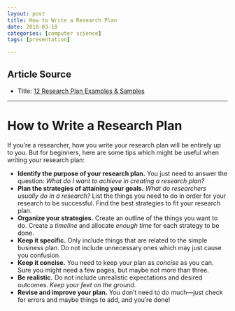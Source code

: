 ```yaml
---
layout: post
title: How to Write a Research Plan
date: 2018-03-18
categories: [computer science]
tags: [presentation]

---
```


## Article Source
* Title: [12 Research Plan Examples & Samples](https://www.examples.com/business/research-plan.html)


---

# How to Write a Research Plan

If you’re a researcher, how you write your research plan will be entirely up to you. But for beginners, here are some tips which might be useful when writing your research plan:

* **Identify the purpose of your research plan.** You just need to answer the question: *What do I want to achieve in creating a research plan?*
* **Plan the strategies of attaining your goals.** *What do researchers usually do in a research?* List the things you need to do in order for your research to be successful. Find the best strategies to fit your research plan.
* **Organize your strategies.** Create an outline of the things you want to do. Create a *timeline* and allocate *enough time* for each strategy to be done.
* **Keep it specific.** Only include things that are related to the simple business plan. Do not include unnecessary ones which may just cause you confusion.
* **Keep it concise.** You need to keep your plan as *concise* as you can. Sure you might need a few pages, but maybe not more than three.
* **Be realistic.** Do not include unrealistic expectations and desired outcomes. *Keep your feet on the ground.*
* **Revise and improve your plan.** You don’t need to do much—just check for errors and maybe things to add, and you’re done!

